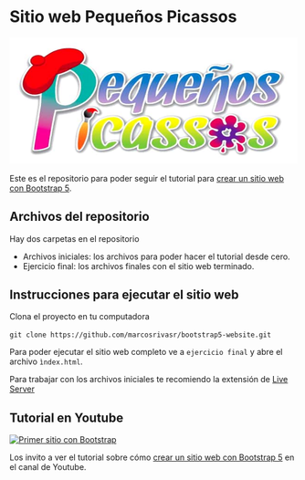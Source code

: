 # Sitio web Pequeños Picassos

![Sitio web creado con Bootstrap 5](./app/img/logo.png)

Este es el repositorio para poder seguir el tutorial para [crear un sitio web con Bootstrap 5](https://www.youtube.com/watch?v=ZuOL_DoaG9k).

## Archivos del repositorio

Hay dos carpetas en el repositorio
- Archivos iniciales: los archivos para poder hacer el tutorial desde cero.
- Ejercicio final: los archivos finales con el sitio web terminado.

## Instrucciones para ejecutar el sitio web

Clona el proyecto en tu computadora

`git clone https://github.com/marcosrivasr/bootstrap5-website.git`

Para poder ejecutar el sitio web completo ve a `ejercicio final` y abre el archivo `ìndex.html`.

Para trabajar con los archivos iniciales te recomiendo la extensión de [Live Server](https://marketplace.visualstudio.com/items?itemName=ritwickdey.LiveServer#:~:text=%20Shortcuts%20to%20Start%2FStop%20Server%20%201%20Open,to%20Stop%20the%20server%20%28You%20can...%20More%20)

## Tutorial en Youtube

[![Primer sitio con Bootstrap](resources/video-portada.jpg)](https://www.youtube.com/watch?v=ZuOL_DoaG9k)

Los invito a ver el tutorial sobre cómo [crear un sitio web con Bootstrap 5](https://www.youtube.com/watch?v=ZuOL_DoaG9k) en el canal de Youtube.
